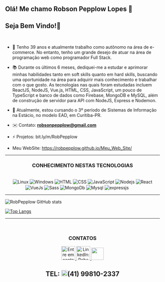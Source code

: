 
##  Olá! Me chamo **Robson Pepplow Lopes** 👋

## Seja Bem Vindo!🙏 
<br>

- 👤 Tenho 39 anos e atualmente trabalho como autônomo na área de e-commerce. No entanto, tenho um grande desejo de atuar na área de programação web como programador Full Stack.
- 📚 Durante os últimos 6 meses, dediquei-me a estudar e aprimorar minhas habilidades tanto em soft skills quanto em hard skills, buscando uma oportunidade na área para adquirir mais conhecimento e trabalhar com o que gosto.
As tecnologias nas quais foram estudadas incluem ReactJS, NodeJS, Vue.js, HTML, CSS, JavaScript, um pouco de TypeScript e banco de dados como Firebase, MongoDB e MySQL, além de construção de servidor para API com NodeJS, Express e Nodemon.
- 🏫 Atualmente, estou cursando o 3º período de Sistemas de Informação na Estácio, no modelo EAD, em Curitiba-PR.

- ✉️ Contato: **robsonpepplow@gmail.com**
- ⚡ Projetos: bit.ly/m/RobPepplow
- Meu WebSite: https://robpepplow.github.io/Meu_Web_Site/
<hr>
<div align="center" style="backgrand: blue;">
  <h3>CONHECIMENTO NESTAS TECNOLOGIAS</h3>
</div>

<div align="center" gap="20">
  <br/>

   <img align="center" alt="Linux" src="https://img.shields.io/badge/Ubuntu-E95420?style=for-the-badge&logo=ubuntu&logoColor=white"/>
   <img align="center" alt="Windows" src="https://img.shields.io/badge/Windows-0078D6?style=for-the-badge&logo=windows&logoColor=white"/>
  <img align="center" alt="HTML" src="https://img.shields.io/badge/HTML5-E34F26?style=for-the-badge&logo=html5&logoColor=white"/> 
  <img align="center" alt="CSS" src="https://img.shields.io/badge/CSS3-1572B6?style=for-the-badge&logo=css3&logoColor=white"/> 
  <img align="center" alt="JavaScript" src="https://img.shields.io/badge/JavaScript-F7DF1E?style=for-the-badge&logo=javascript&logoColor=black"/>
   <img align="center" alt="Nodejs" src="https://img.shields.io/badge/Node.js-43853D?style=for-the-badge&logo=node.js&logoColor=white"/> 
  <img align="center" alt="React" src="https://img.shields.io/badge/React-20232A?style=for-the-badge&logo=react&logoColor=61DAFB"/>
   <img align="center" alt="VueJs" src="https://img.shields.io/badge/Vue.js-35495E?style=for-the-badge&logo=vue.js&logoColor=4FC08D"/>
    <img align="center" alt="Sass" src="https://img.shields.io/badge/Sass-CC6699?style=for-the-badge&logo=sass&logoColor=white"/>   
   <img align="center" alt="MongoDb" src="https://img.shields.io/badge/MongoDB-4EA94B?style=for-the-badge&logo=mongodb&logoColor=white"/>
 <img align="center" alt="Mysql" src="https://img.shields.io/badge/MySQL-00000F?style=for-the-badge&logo=mysql&logoColor=white"/>
 <img align="center" alt="expressjs" src="https://img.shields.io/badge/Express.js-404D59?style=for-the-badge"/>
 <img align="center" alt="" src="https://img.shields.io/badge/Redux-593D88?style=for-the-badge&logo=redux&logoColor=white"/>
 <img align="center" alt="" src="https://img.shields.io/badge/React_Router-CA4245?style=for-the-badge&logo=react-router&logoColor=white"/> 
 <img align="center" alt="" src="https://img.shields.io/badge/Firebase-007bd6?style=for-the-badge&logo=firebase&logoColor=gold"/>
 <img align="center" alt="" src="https://img.shields.io/badge/sequelize-323330?style=for-the-badge&logo=sequelize&logoColor=blu"/>
 <img align="center" alt="" src=""/>
 <img align="center" alt="" src="https://img.shields.io/badge/Mongoose-4ea94b?style=for-the-badge&logo=mongoose&logoColor=blu"/>
 <img align="center" alt="" src="https://img.shields.io/badge/VisualStudioCode-35495E?style=for-the-badge&logo=visualstudio&logoColor=blue"/>
 <img align="center" alt="" src="https://img.shields.io/badge/Quasar-35495E?style=for-the-badge&logo=Quasar&logoColor=blue"/>
 <img align="center" alt="" src="https://img.shields.io/badge/Nest.js-35495E?style=for-the-badge&logo=nest&logoColor=blue"/>

 
</div>
<hr>

![RobPepplow GitHub stats](https://github-readme-stats.vercel.app/api?username=RobPepplow&show_icons=true&theme=dark)

[![Top Langs](https://github-readme-stats.vercel.app/api/top-langs/?username=RobPepplow&hide=javascript,html)](https://github.com/anuraghazra/github-readme-stats)

<hr>
<br/>

<div align="center">
  <h3 color="red">CONTATOS</h3>
</div>
<div align="center" display="flex" gap="20">
<a href = "mailto:robsonpepplow@gmail.com"><img height="45" width="45" alt="Entre em contato: robsonpepplow@gmail.com" src="https://user-images.githubusercontent.com/106199387/215278918-09bfab55-007e-4d5d-aa06-92599b3b1ddf.png" target="_blank">   </a>
<a href="https://www.linkedin.com/in/RobPepplow" target="_blank"><img height="45" width="45" alt="LinkedIn: RobsonPepplow" src="https://user-images.githubusercontent.com/106199387/215278978-a0132796-df9b-48cb-b36a-1296e5c0dd4f.png" target="_blank">   </a>
<a href="https://github.com/RobPepplow">
  <img height="40" width"60" src="https://user-images.githubusercontent.com/106199387/215277343-78a0a4fd-d469-4b0b-ac5e-b25906bd96c4.png"></a>  
  

  
 ## TEL: <img height="20" width="20" src="https://user-images.githubusercontent.com/106199387/215279006-d0d6053d-6d04-4ef4-aec7-cf36fd133454.png"/>(41) 99810-2337 
  
</div>
